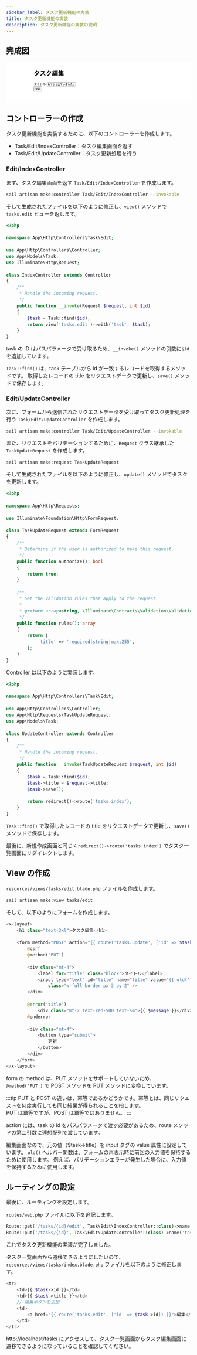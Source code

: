```yaml
---
sidebar_label: タスク更新機能の実装
title: タスク更新機能の実装
description: タスク更新機能の実装の説明
---
```


## 完成図

![alt text](../img/taskEdit.png)

## コントローラーの作成

タスク更新機能を実装するために、以下のコントローラーを作成します。

- Task/Edit/IndexController：タスク編集画面を返す
- Task/Edit/UpdateController：タスク更新処理を行う

### Edit/IndexController

まず、タスク編集画面を返す `Task/Edit/IndexController` を作成します。

```bash
sail artisan make:controller Task/Edit/IndexController --invokable
```

そして生成されたファイルを以下のように修正し、`view()` メソッドで`tasks.edit` ビューを返します。

```php title="app/Http/Controllers/Task/Edit/IndexController.php"
<?php

namespace App\Http\Controllers\Task\Edit;

use App\Http\Controllers\Controller;
use App\Models\Task;
use Illuminate\Http\Request;

class IndexController extends Controller
{
    /**
     * Handle the incoming request.
     */
    public function __invoke(Request $request, int $id)
    {
        $task = Task::find($id);
        return view('tasks.edit')->with('task', $task);
    }
}
```

task の ID はパスパラメータで受け取るため、`__invoke()` メソッドの引数に`$id`を追加しています。

`Task::find()` は、task テーブルから id が一致するレコードを取得するメソッドです。
取得したレコードの title をリクエストデータで更新し、`save()` メソッドで保存します。

### Edit/UpdateController

次に、フォームから送信されたリクエストデータを受け取ってタスク更新処理を行う `Task/Edit/UpdateController` を作成します。

```bash
sail artisan make:controller Task/Edit/UpdateController --invokable
```

また、リクエストをバリデーションするために、`Request` クラス継承した `TaskUpdateRequest` を作成します。

```bash
sail artisan make:request TaskUpdateRequest
```

そして生成されたファイルを以下のように修正し、`update()` メソッドでタスクを更新します。

```php title="app/Http/Requests/TaskUpdateRequest.php"
<?php

namespace App\Http\Requests;

use Illuminate\Foundation\Http\FormRequest;

class TaskUpdateRequest extends FormRequest
{
    /**
     * Determine if the user is authorized to make this request.
     */
    public function authorize(): bool
    {
        return true;
    }

    /**
     * Get the validation rules that apply to the request.
     *
     * @return array<string, \Illuminate\Contracts\Validation\ValidationRule|array<mixed>|string>
     */
    public function rules(): array
    {
        return [
            'title' => 'required|string|max:255',
        ];
    }
}
```

Controller は以下のように実装します。

```php title="app/Http/Controllers/Task/Edit/UpdateController.php"
<?php

namespace App\Http\Controllers\Task\Edit;

use App\Http\Controllers\Controller;
use App\Http\Requests\TaskUpdateRequest;
use App\Models\Task;

class UpdateController extends Controller
{
    /**
     * Handle the incoming request.
     */
    public function __invoke(TaskUpdateRequest $request, int $id)
    {
        $task = Task::find($id);
        $task->title = $request->title;
        $task->save();

        return redirect()->route('tasks.index');
    }
}
```

`Task::find()` で取得したレコードの title をリクエストデータで更新し、`save()` メソッドで保存します。

最後に、新規作成画面と同じく`redirect()->route('tasks.index')` でタスク一覧画面にリダイレクトします。

## View の作成

`resources/views/tasks/edit.blade.php` ファイルを作成します。

```bash
sail artisan make:view tasks/edit
```

そして、以下のようにフォームを作成します。

```php title="resources/views/tasks/edit.blade.php"
<x-layout>
    <h1 class="text-3xl">タスク編集</h1>

    <form method="POST" action="{{ route('tasks.update', ['id' => $task->id]) }}">
        @csrf
        @method('PUT')

        <div class="mt-4">
            <label for="title" class="block">タイトル</label>
            <input type="text" id="title" name="title" value="{{ old('title', $task->title) }}"
                class="w-full border px-3 py-2" />
        </div>

        @error('title')
            <div class="mt-2 text-red-500 text-sm">{{ $message }}</div>
        @enderror

        <div class="mt-4">
            <button type="submit">
                更新
            </button>
        </div>
    </form>
</x-layout>
```

form の method は、PUT メソッドをサポートしていないため、`@method('PUT')` で POST メソッドを PUT メソッドに変換しています。

:::tip
PUT と POST の違いは、冪等であるかどうかです。冪等とは、同じリクエストを何度実行しても同じ結果が得られることを指します。  
PUT は冪等ですが、POST は冪等ではありません。
:::

action には、task の id をパスパラメータで渡す必要があるため、route メソッドの第二引数に連想配列で渡しています。

編集画面なので、元の値（$task->title）を input タグの value 属性に設定しています。
`old()` ヘルパー関数は、フォームの再表示時に前回の入力値を保持するために使用します。
例えば、バリデーションエラーが発生した場合に、入力値を保持するために使用します。

## ルーティングの設定

最後に、ルーティングを設定します。

`routes/web.php` ファイルに以下を追記します。

```php title="routes/web.php"
Route::get('/tasks/{id}/edit', Task\Edit\IndexController::class)->name('tasks.edit'); // 編集画面表示
Route::put('/tasks/{id}', Task\Edit\UpdateController::class)->name('tasks.update'); // 更新処理
```

これでタスク更新機能の実装が完了しました。

タスク一覧画面から遷移できるようにしたいので、`resources/views/tasks/index.blade.php` ファイルを以下のように修正します。

```php title="resources/views/tasks/index.blade.php"
<tr>
    <td>{{ $task->id }}</td>
    <td>{{ $task->title }}</td>
    // 編集ボタンを追加
    <td>
        <a href="{{ route('tasks.edit', ['id' => $task->id]) }}">編集</a>
    </td>
</tr>
```

http://localhost/tasks にアクセスして、タスク一覧画面からタスク編集画面に遷移できるようになっていることを確認してください。
